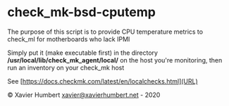 # check_mk-bsd-cputemp
The purpose of this script is to provide CPU temperature metrics to check_ml for motherboards who lack IPMI

Simply put it (make executable first) in the directory **/usr/local/lib/check_mk_agent/local/** on the host you're monitoring, then run an inventory on your check_mk host

See [https://docs.checkmk.com/latest/en/localchecks.html](URL)

© Xavier Humbert <xavier@xavierhumbert.net> - 2020
